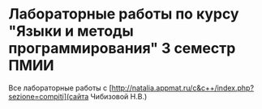 # Лабораторные работы по курсу "Языки и методы программирования" 3 семестр ПМИИ

Все лабораторные работы с [http://natalia.appmat.ru/c&c++/index.php?sezione=compiti](сайта Чибизовой Н.В.)
